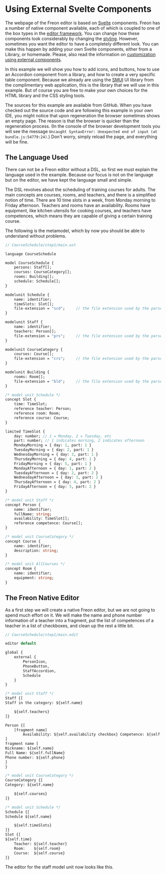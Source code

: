 <script>
    import Figure from "$lib/figures/Figure.svelte";
</script>

# Using External Svelte Components

The webpage of the Freon editor is based on <a href="https://svelte.dev/" target="_blank">Svelte</a> components. 
Freon has a number of native component available,
each of which is coupled to one of the box types in the [editor framework](/Documentation/Under_the_Hood/Editor_Framework).
You can change how these components look considerably by changing the [styling](/Documentation/Defining_an_Editor/Styling). 
However, sometimes you want the editor to have a completely different look. You can make this happen by adding your own 
Svelte components, either from a Library, or homemade. Please, also read the information 
on [customization using external components](/Documentation/Customizations/External_Components).

In this example we will show you how to add icons, and buttons, how to use an Accordion component from a library, and 
how to create a very specific table component. Because we already are using 
the <a href="https://sveltematerialui.com/" target="_blank">SMUI</a> UI library from the complimentary web application, this 
is the library that we will use in this example. But of course you are free to make your own choices for the HTML library 
and the CSS styling tools.

The sources for this example are available from GitHub. When you have checked out the source code and are following this 
example in your own IDE, you might notice that upon regeneration the browser sometimes shows an empty page. The reason 
is that the browser is quicker than the regeneration process. (In the console of the browser development tools you will see
the message `Uncaught SyntaxError: Unexpected end of input (at bundle.js:54779:24)`.) Don't worry, simply reload 
the page, and everything will be fine.

[//]: # (todo correct link to GitHub page and which sources ar in which step)

## The Language Used

There can not be a Freon editor without a DSL, so first we must explain the language used in the example. Because our 
focus is not on the language but on the editor, we have kept the language small and simple. 

The DSL revolves about the
scheduling of training courses for adults. The main concepts are courses, rooms, and teachers, and there is a simplified
notion of time. There are 10 time slots in a week, from Monday morning to Friday afternoon. Teachers and rooms have an
availability. Rooms have equipment, like kitchen utensils for cooking courses, and teachers have competences, which means
they are capable of giving a certain training course.

The following is the metamodel, which by now you should be able to understand without problems.

```proto
// CourseSchedule/step1/main.ast

language CourseSchedule

model CourseSchedule {
    persons: Staff[];
    courses: CourseCategory[];
    rooms: Building[];
    schedule: Schedule[];
}

modelunit Schedule {
    name: identifier;
    timeSlots: Slot[];
    file-extension = "scd";     // the file extension used by the parser
}

modelunit Staff {
    name: identifier;
    teachers: Person[];
    file-extension = "prs";     // the file extension used by the parser
}

modelunit CourseCategory {
    courses: Course[];
    file-extension = "crs";     // the file extension used by the parser
}

modelunit Building {
    rooms: Room[];
    file-extension = "bld";     // the file extension used by the parser
}

/* model unit Schedule */
concept Slot {
    time: TimeSlot;
    reference teacher: Person;
    reference room: Room;
    reference course: Course;
}

limited TimeSlot {
    day: number; // 1 = Monday, 2 = Tuesday, etc
    part: number; // 1 indicates morning, 2 indicates afternoon
    MondayMorning = { day: 1, part: 1 }
    TuesdayMorning = { day: 2, part: 1 }
    WednesdayMorning = { day: 3, part: 1 }
    ThursdayMorning = { day: 4, part: 1 }
    FridayMorning = { day: 5, part: 1 }
    MondayAfternoon = { day: 1, part: 2 }
    TuesdayAfternoon = { day: 2, part: 2 }
    WednesdayAfternoon = { day: 3, part: 2 }
    ThursdayAfternoon = { day: 4, part: 2 }
    FridayAfternoon = { day: 5, part: 2 }
}

/* model unit Staff */
concept Person {
    name: identifier;
    fullName: string;
    availability: TimeSlot[];
    reference competence: Course[];
}

/* model unit CourseCategory */
concept Course {
    name: identifier;
    description: string;
}

/* model unit AllCourses */
concept Room {
    name: identifier;
    equipment: string;
}

```

## The Freon Native Editor

As a first step we will create a native Freon editor, but we are not going to spend much effort on it.
We will make the name and phone number information of a teacher into a fragment, put the list of 
competences of a teacher in a list of checkboxes, and clean up the rest a little bit.

```proto
// CourseSchedule/step1/main.edit

editor default

global {
    external {
        PersonIcon,
        PhoneButton,
        StaffAccordion,
        Schedule
    }
}

/* model unit Staff */
Staff {[
Staff in the category: ${self.name}

    ${self.teachers}
]}

Person {[
    [fragment name]
        Availability: ${self.availability checkbox} Competence: ${self.competence}
]
fragment name [
Nickname: ${self.name}
Full Name: ${self.fullName}
Phone number: ${self.phone}
]
}

/* model unit CourseCategory */
CourseCategory {[
Category: ${self.name}

    ${self.courses}
]}

/* model unit Schedule */
Schedule {[
Schedule ${self.name}

    ${self.timeSlots}
]}
Slot {[
${self.time}
    Teacher: ${self.teacher}
    Room:    ${self.room}
    Course:  ${self.course}
]}

```

The editor for the staff model unit now looks like this.

<Figure
imageName={'examples/CourseSchedule/Screenshot-step1.png'}
caption={'The native Freon editor'}
figureNumber={1}
/>
